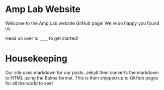 # Amp Lab Website

Welcome to the Amp Lab website GitHub page! We're so happy you found us.

Head on over to ____ to get started!

# Housekeeping

Our site uses markdown for our posts. Jekyll then converts the markdown to HTML using the Bulma format. 
This is then shipped up to GitHub pages for all the world to see!
